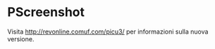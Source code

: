 PScreenshot
===========

Visita http://revonline.comuf.com/picu3/ per informazioni sulla nuova versione.
